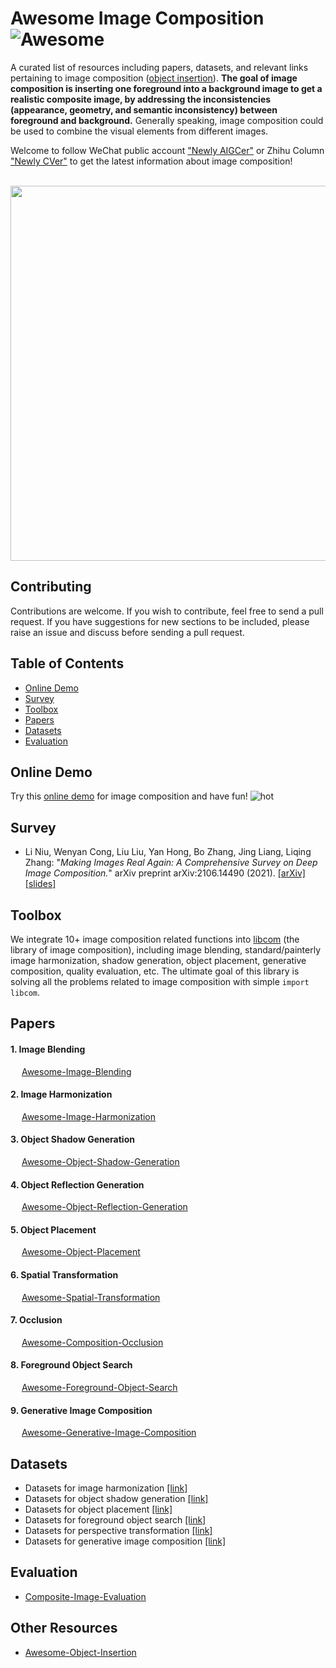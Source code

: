 # Awesome Image Composition  ![Awesome](https://cdn.rawgit.com/sindresorhus/awesome/d7305f38d29fed78fa85652e3a63e154dd8e8829/media/badge.svg)


A curated list of resources including papers, datasets, and relevant links pertaining to image composition ([object insertion](https://github.com/bcmi/Awesome-Object-Insertion)). **The goal of image composition is inserting one foreground into a background image to get a realistic composite image, by addressing the inconsistencies (appearance, geometry, and semantic inconsistency) between foreground and background.** Generally speaking, image composition could be used to combine the visual elements from different images.

Welcome to follow WeChat public account ["Newly AIGCer"](https://www.ustcnewly.com/blog.html) or Zhihu Column ["Newly CVer"](https://www.zhihu.com/column/c_1333918224900206592) to get the latest information about image composition! 

<div align="center">
</br>
<img src="https://raw.githubusercontent.com/bcmi/libcom/main/resources/image_composition_task.gif" width="600" />
</div>

## Contributing

Contributions are welcome.  If you wish to contribute, feel free to send a pull request. If you have suggestions for new sections to be included, please raise an issue and discuss before sending a pull request.

## Table of Contents
+ [Online Demo](#Online-demo)
+ [Survey](#Survey)
+ [Toolbox](#Toolbox)
+ [Papers](#Papers)
+ [Datasets](#Datasets)
+ [Evaluation](#Evaluation)

## Online Demo

Try this [online demo](https://bcmi.sjtu.edu.cn/home/niuli/demo_image_composition/) for image composition and have fun! ![hot](https://bcmi.sjtu.edu.cn/~niuli/images/fire.png)

## Survey
+ Li Niu, Wenyan Cong, Liu Liu, Yan Hong, Bo Zhang, Jing Liang, Liqing Zhang: "*Making Images Real Again: A Comprehensive Survey on Deep Image Composition.*" arXiv preprint arXiv:2106.14490 (2021). [[arXiv]](https://arxiv.org/pdf/2106.14490.pdf) [[slides]](https://www.ustcnewly.com/download/Image_composition_tutorial.pdf)


## Toolbox
We integrate 10+ image composition related functions into [libcom](https://github.com/bcmi/libcom) (the library of image composition), including image blending, standard/painterly image harmonization, shadow generation, object placement, generative composition, quality evaluation, etc. The ultimate goal of this library is solving all the problems related to image composition with simple `import libcom`.  



## Papers

#### 1. Image Blending
  &emsp;  [Awesome-Image-Blending](https://github.com/bcmi/Awesome-Image-Blending)

#### 2. Image Harmonization
  &emsp;  [Awesome-Image-Harmonization](https://github.com/bcmi/Awesome-Image-Harmonization)
 
#### 3. Object Shadow Generation
  &emsp;  [Awesome-Object-Shadow-Generation](https://github.com/bcmi/Awesome-Object-Shadow-Generation)
  
#### 4. Object Reflection Generation
  &emsp;  [Awesome-Object-Reflection-Generation](https://github.com/bcmi/Awesome-Object-Reflection-Generation)
  
#### 5. Object Placement 
  &emsp;  [Awesome-Object-Placement](https://github.com/bcmi/Awesome-Object-Placement)

#### 6. Spatial Transformation
  &emsp;  [Awesome-Spatial-Transformation](https://github.com/bcmi/Awesome-Spatial-Transformation)

#### 7. Occlusion
  &emsp;  [Awesome-Composition-Occlusion](https://github.com/bcmi/Awesome-Composition-Occlusion)

#### 8. Foreground Object Search
  &emsp;  [Awesome-Foreground-Object-Search](https://github.com/bcmi/Awesome-Foreground-Object-Search)

#### 9. Generative Image Composition
  &emsp;  [Awesome-Generative-Image-Composition](https://github.com/bcmi/Awesome-Generative-Image-Composition) 

## Datasets
+ Datasets for image harmonization [[link]](https://github.com/bcmi/Awesome-Image-Harmonization#Datasets)
+ Datasets for object shadow generation [[link]](https://github.com/bcmi/Awesome-Object-Shadow-Generation#Datasets)
+ Datasets for object placement [[link]](https://github.com/bcmi/Awesome-Object-Placement#Datasets)
+ Datasets for foreground object search [[link]](https://github.com/bcmi/Awesome-Foreground-Object-Search#Datasets)
+ Datasets for perspective transformation [[link]](https://github.com/bcmi/Awesome-Spatial-Transformation#Datasets)
+ Datasets for generative image composition [[link]](https://github.com/bcmi/Awesome-Generative-Image-Composition#Datasets)


## Evaluation

+ [Composite-Image-Evaluation](https://github.com/bcmi/Composite-Image-Evaluation)

## Other Resources
+  [Awesome-Object-Insertion](https://github.com/bcmi/Awesome-Object-Insertion)

